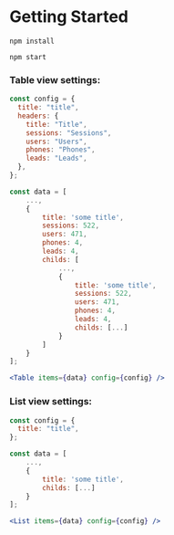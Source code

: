 # Getting Started

`npm install`

`npm start`

### Table view settings:

```js
const config = {
  title: "title",
  headers: {
    title: "Title",
    sessions: "Sessions",
    users: "Users",
    phones: "Phones",
    leads: "Leads",
  },
};

const data = [
    ...,
    {
        title: 'some title',
        sessions: 522,
        users: 471,
        phones: 4,
        leads: 4,
        childs: [
            ...,
            {
                title: 'some title',
                sessions: 522,
                users: 471,
                phones: 4,
                leads: 4,
                childs: [...]
            }
        ]
    }
];
```

```jsx
<Table items={data} config={config} />
```

### List view settings:

```js
const config = {
  title: "title",
};

const data = [
    ...,
    {
        title: 'some title',
        childs: [...]
    }
];
```

```jsx
<List items={data} config={config} />
```
